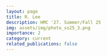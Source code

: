 ```yaml
---
layout: page
title: R. Lee
description: HMC '27. Summer/Fall 25
img: assets/img/photo_ss25_3.png
importance: 2
category: current
related_publications: false
---
```

